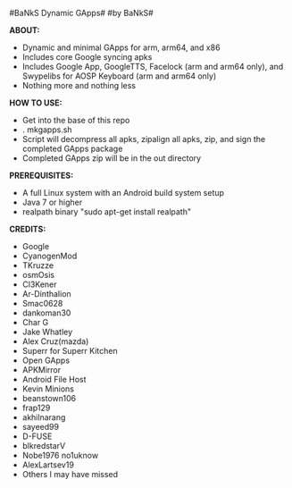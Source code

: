 #BaNkS Dynamic GApps#
#by BaNkS#

**ABOUT:**

* Dynamic and minimal GApps for arm, arm64, and x86
* Includes core Google syncing apks
* Includes Google App, GoogleTTS, Facelock (arm and arm64 only), and Swypelibs for AOSP Keyboard (arm and arm64 only)
* Nothing more and nothing less

**HOW TO USE:**

* Get into the base of this repo
* . mkgapps.sh
* Script will decompress all apks, zipalign all apks, zip, and sign the completed GApps package
* Completed GApps zip will be in the out directory

**PREREQUISITES:**

* A full Linux system with an Android build system setup
* Java 7 or higher
* realpath binary "sudo apt-get install realpath"

**CREDITS:**

* Google
* CyanogenMod
* TKruzze
* osmOsis
* Cl3Kener
* Ar-Dinthalion
* Smac0628
* dankoman30
* Char G
* Jake Whatley
* Alex Cruz(mazda)
* Superr for Superr Kitchen
* Open GApps
* APKMirror
* Android File Host
* Kevin Minions
* beanstown106
* frap129
* akhilnarang
* sayeed99
* D-FUSE
* blkredstarV
* Nobe1976 no1uknow
* AlexLartsev19
* Others I may have missed
